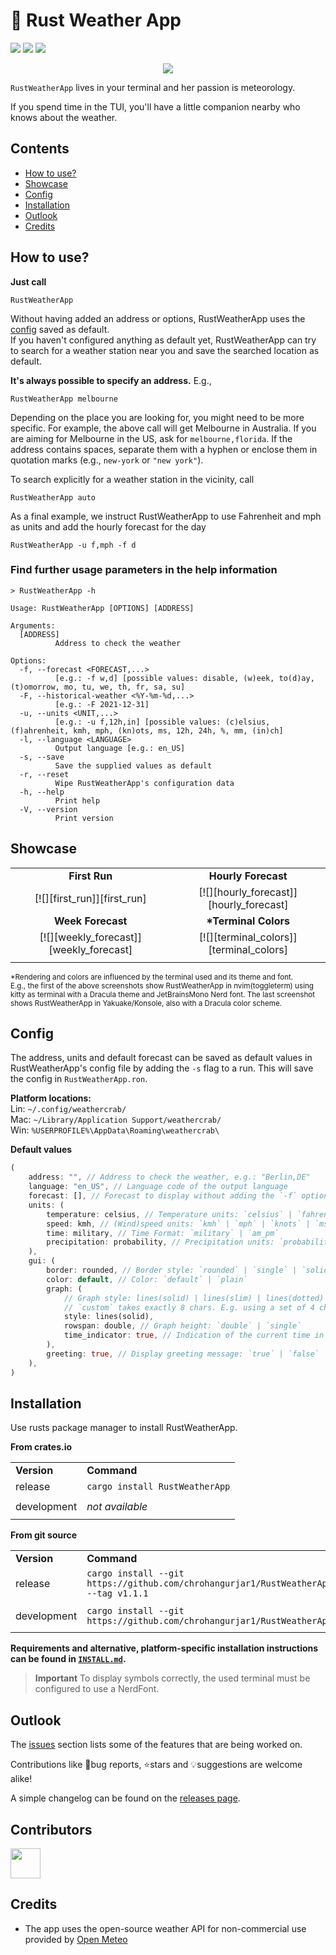 
# 🚀  Rust Weather App

[![][ci_shield]](https://github.com/chrohangurjar1/RustWeatherApp/actions/workflows/ci.yml?query=branch%3Amain)
[![][last_commit_shield]](https://github.com/chrohangurjar1/RustWeatherApp/commits/main)
[![][crates_io_shield]](https://crates.io/crates/RustWeatherApp)

<div align="center">

[![][preview]][preview]

</div>

`RustWeatherApp` lives in your terminal and her passion is meteorology.

If you spend time in the TUI, you'll have a little companion nearby who knows about the weather.

## Contents

- [How to use?](https://github.com/chrohangurjar1/RustWeatherApp#how-to-use)
- [Showcase](https://github.com/chrohangurjar1/RustWeatherApp#showcase)
- [Config](https://github.com/chrohangurjar1/RustWeatherApp#config)
- [Installation](https://github.com/chrohangurjar1/RustWeatherApp#installation)
- [Outlook](https://github.com/chrohangurjar1/RustWeatherApp#outlook)
- [Credits](https://github.com/chrohangurjar1/RustWeatherApp#credits)

## How to use?

**Just call**

```
RustWeatherApp
```

Without having added an address or options, RustWeatherApp uses the [config](https://github.com/chrohangurjar1/RustWeatherApp#config) saved as default.<br>
If you haven't configured anything as default yet, RustWeatherApp can try to search for a weather station near you and save the searched location as default.

**It's always possible to specify an address.** E.g.,

```
RustWeatherApp melbourne
```

Depending on the place you are looking for, you might need to be more specific.
For example, the above call will get Melbourne in Australia. If you are aiming for Melbourne in the US, ask for `melbourne,florida`.
If the address contains spaces, separate them with a hyphen or enclose them in quotation marks (e.g., `new-york` or `"new york"`).

To search explicitly for a weather station in the vicinity, call

```
RustWeatherApp auto
```

As a final example, we instruct RustWeatherApp to use Fahrenheit and mph as units and add the hourly forecast for the day

```
RustWeatherApp -u f,mph -f d
```

### Find further usage parameters in the help information

```
> RustWeatherApp -h

Usage: RustWeatherApp [OPTIONS] [ADDRESS]

Arguments:
  [ADDRESS]
          Address to check the weather

Options:
  -f, --forecast <FORECAST,...>
          [e.g.: -f w,d] [possible values: disable, (w)eek, to(d)ay, (t)omorrow, mo, tu, we, th, fr, sa, su]
  -F, --historical-weather <%Y-%m-%d,...>
          [e.g.: -F 2021-12-31]
  -u, --units <UNIT,...>
          [e.g.: -u f,12h,in] [possible values: (c)elsius, (f)ahrenheit, kmh, mph, (kn)ots, ms, 12h, 24h, %, mm, (in)ch]
  -l, --language <LANGUAGE>
          Output language [e.g.: en_US]
  -s, --save
          Save the supplied values as default
  -r, --reset
          Wipe RustWeatherApp's configuration data
  -h, --help
          Print help
  -V, --version
          Print version
```

## Showcase

|                                         |                                         |
| :-------------------------------------: | :-------------------------------------: |
|              **First Run**              |           **Hourly Forecast**           |
|       [![][first_run]][first_run]       | [![][hourly_forecast]][hourly_forecast] |
|            **Week Forecast**            |          **\*Terminal Colors**          |
| [![][weekly_forecast]][weekly_forecast] | [![][terminal_colors]][terminal_colors] |
|                                         |                                         |

<sup>\*Rendering and colors are influenced by the terminal used and its theme and font.<br>
E.g., the first of the above screenshots show RustWeatherApp in nvim(toggleterm) using kitty as terminal with a Dracula theme and JetBrainsMono Nerd font. The last screenshot shows RustWeatherApp in Yakuake/Konsole, also with a Dracula color scheme.</sup>

## Config

The address, units and default forecast can be saved as default values in RustWeatherApp's config file by adding the `-s` flag to a run. This will save the config in `RustWeatherApp.ron`.

**Platform locations:**<br>
Lin: `~/.config/weathercrab/`<br>
Mac: `~/Library/Application Support/weathercrab/`<br>
Win: `%USERPROFILE%\AppData\Roaming\weathercrab\`

**Default values**

```rust
(
    address: "", // Address to check the weather, e.g.: "Berlin,DE"
    language: "en_US", // Language code of the output language
    forecast: [], // Forecast to display without adding the `-f` option: `[day]` | `[week]` | `[day, week]`
    units: (
        temperature: celsius, // Temperature units: `celsius` | `fahrenheit`
        speed: kmh, // (Wind)speed units: `kmh` | `mph` | `knots` | `ms`
        time: military, // Time Format: `military` | `am_pm`
        precipitation: probability, // Precipitation units: `probability` | `mm` | `inch`
    ),
    gui: (
        border: rounded, // Border style: `rounded` | `single` | `solid` | `double`
        color: default, // Color: `default` | `plain`
        graph: (
            // Graph style: lines(solid) | lines(slim) | lines(dotted) | dotted | custom((char; 8))
            // `custom` takes exactly 8 chars. E.g. using a set of 4 chars: `custom(('⡀','⡀','⠄','⠄','⠂','⠂','⠁','⠁'))`,
            style: lines(solid),
            rowspan: double, // Graph height: `double` | `single`
            time_indicator: true, // Indication of the current time in the graph: `true` | `false`
        ),
        greeting: true, // Display greeting message: `true` | `false`
    ),
)
```

## Installation

Use rusts package manager to install RustWeatherApp.

**From crates.io**

|             |                       |
| ----------- | --------------------- |
| **Version** | **Command**           |
| release     | `cargo install RustWeatherApp` |
|             |                       |
| development | _not available_       |
|             |                       |

**From git source**

|             |                                                                                   |
| ----------- | --------------------------------------------------------------------------------- |
| **Version** | **Command**                                                                       |
| release     | `cargo install --git https://github.com/chrohangurjar1/RustWeatherApp --tag v1.1.1` |
|             |                                                                                   |
| development | `cargo install --git https://github.com/chrohangurjar1/RustWeatherApp`              |
|             |                                                                                   |

**Requirements and alternative, platform-specific installation instructions can be found in [`INSTALL.md`](https://github.com/chrohangurjar1/RustWeatherApp/blob/main/INSTALL.md).**

> **Important**
> To display symbols correctly, the used terminal must be configured to use a NerdFont.

## Outlook

The [issues](https://github.com/chrohangurjar1/RustWeatherApp/issues) section lists some of the features that are being worked on.

Contributions like 🐛bug reports, ⭐️stars and 💡suggestions are welcome alike!

A simple changelog can be found on the [releases page](https://github.com/chrohangurjar1/RustWeatherApp/releases).

## Contributors

<a href="https://github.com/chrohangurjar1/RustWeatherApp/graphs/contributors">
  <img height='48' src="https://contrib.rocks/image?repo=chrohangurjar1/RustWeatherApp&columns=24" />
</a>

## Credits

- The app uses the open-source weather API for non-commercial use provided by [Open Meteo](https://open-meteo.com/en)

<br>

<!-- Images -->

[preview]: https://github.com/chrohangurjar1/RustWeatherApp/assets/34311583/58780205-816b-4cfd-95f8-9453e754eb94
[crates_io_shield]: https://img.shields.io/crates/v/RustWeatherApp.svg
[last_commit_shield]: https://img.shields.io/github/last-commit/chrohangurjar1/RustWeatherApp/main.svg
[ci_shield]: https://img.shields.io/github/workflow
